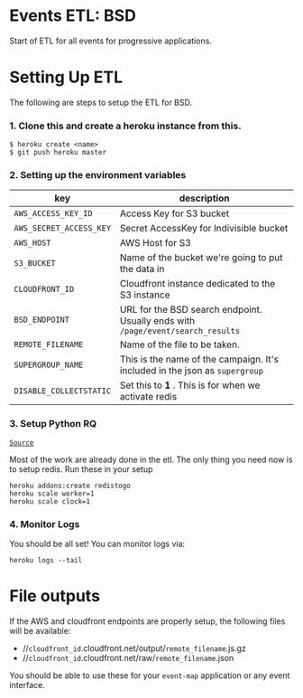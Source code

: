 # Events ETL: BSD

Start of ETL for all events for progressive applications.

# Setting Up ETL

The following are steps to setup the ETL for BSD.

### 1. Clone this and create a heroku instance from this.

```
$ heroku create <name>
$ git push heroku master
```

### 2. Setting up the environment variables

| key | description |
|--- |--- |
| `AWS_ACCESS_KEY_ID` | Access Key for S3 bucket |
| `AWS_SECRET_ACCESS_KEY` | Secret AccessKey for Indivisible bucket |
| `AWS_HOST` | AWS Host for S3 |
| `S3_BUCKET` | Name of the bucket we're going to put the data in |
| `CLOUDFRONT_ID` | Cloudfront instance dedicated to the S3 instance |
| `BSD_ENDPOINT` | URL for the BSD search endpoint. Usually ends with `/page/event/search_results` |
| `REMOTE_FILENAME` | Name of the file to be taken. |
| `SUPERGROUP_NAME` | This is the name of the campaign. It's included in the json as `supergroup` |
| `DISABLE_COLLECTSTATIC` | Set this to **1** . This is for when we activate redis |

### 3. Setup Python RQ

[`Source`](https://devcenter.heroku.com/articles/python-rq)

Most of the work are already done in the etl. The only thing you need now is to setup redis. Run these in your setup

```
heroku addons:create redistogo
heroku scale worker=1
heroku scale clock=1
```

### 4. Monitor Logs

You should be all set! You can monitor logs via:

```
heroku logs --tail
```

# File outputs

If the AWS and cloudfront endpoints are properly setup, the following files will be available:

* //`cloudfront_id`.cloudfront.net/output/`remote_filename`.js.gz
* //`cloudfront_id`.cloudfront.net/raw/`remote_filename`.json

You should be able to use these for your `event-map` application or any event interface.
